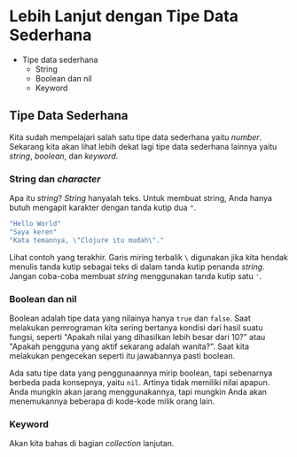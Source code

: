 Lebih Lanjut dengan Tipe Data Sederhana
=======================================

* Tipe data sederhana
    - String
    - Boolean dan nil
    - Keyword

## Tipe Data Sederhana

Kita sudah mempelajari salah satu tipe data sederhana yaitu _number_. Sekarang kita akan lihat lebih dekat lagi tipe data sederhana lainnya yaitu _string_, _boolean_, dan _keyword_.

### String dan _character_

Apa itu _string_? _String_ hanyalah teks. Untuk membuat string, Anda hanya butuh mengapit karakter dengan tanda kutip dua `"`.

```clojure
"Hello World"
"Saya keren"
"Kata temannya, \"Clojure itu mudah\"."
```

Lihat contoh yang terakhir. Garis miring terbalik `\` digunakan jika kita hendak menulis tanda kutip sebagai teks di dalam tanda kutip penanda _string_. Jangan coba-coba membuat _string_ menggunakan tanda kutip satu `'`.

### Boolean dan nil

Boolean adalah tipe data yang nilainya hanya `true` dan `false`. Saat melakukan pemrograman kita sering bertanya kondisi dari hasil suatu fungsi, seperti "Apakah nilai yang dihasilkan lebih besar dari 10?" atau "Apakah pengguna yang aktif sekarang adalah wanita?". Saat kita melakukan pengecekan seperti itu jawabannya pasti boolean.

Ada satu tipe data yang penggunaannya mirip boolean, tapi sebenarnya berbeda pada konsepnya, yaitu `nil`. Artinya tidak memiliki nilai apapun. Anda mungkin akan jarang menggunakannya, tapi mungkin Anda akan menemukannya beberapa di kode-kode milik orang lain.

### Keyword

Akan kita bahas di bagian _collection_ lanjutan.

